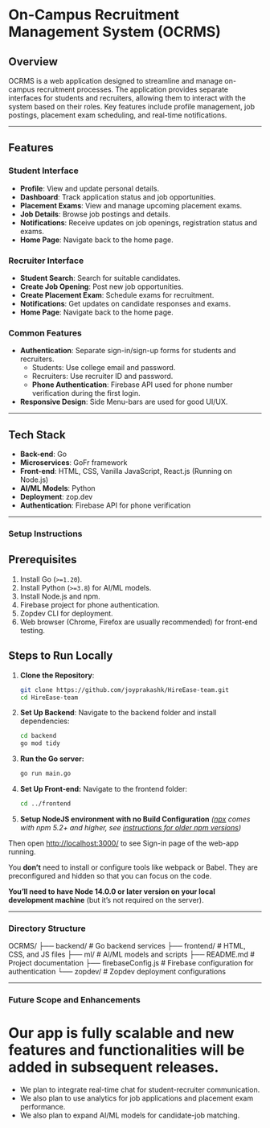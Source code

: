 # On-Campus Recruitment Management System (OCRMS)

## Overview
OCRMS is a web application designed to streamline and manage on-campus recruitment processes. The application provides separate interfaces for students and recruiters, allowing them to interact with the system based on their roles. Key features include profile management, job postings, placement exam scheduling, and real-time notifications.

---

## Features
### **Student Interface**
  - **Profile**: View and update personal details.
  - **Dashboard**: Track application status and job opportunities.
  - **Placement Exams**: View and manage upcoming placement exams.
  - **Job Details**: Browse job postings and details.
  - **Notifications**: Receive updates on job openings, registration status and exams.
  - **Home Page**: Navigate back to the home page.

### **Recruiter Interface**
  - **Student Search**: Search for suitable candidates.
  - **Create Job Opening**: Post new job opportunities.
  - **Create Placement Exam**: Schedule exams for recruitment.
  - **Notifications**: Get updates on candidate responses and exams.
  - **Home Page**: Navigate back to the home page.

### **Common Features**
- **Authentication**: Separate sign-in/sign-up forms for students and recruiters.
  - Students: Use college email and password.
  - Recruiters: Use recruiter ID and password.
  - **Phone Authentication**: Firebase API used for phone number verification during the first login.
- **Responsive Design**: Side Menu-bars are used for good UI/UX.

---

## Tech Stack
- **Back-end**: Go
- **Microservices**: GoFr framework
- **Front-end**: HTML, CSS, Vanilla JavaScript, React.js (Running on Node.js)
- **AI/ML Models**: Python
- **Deployment**: zop.dev
- **Authentication**: Firebase API for phone verification

---

### Setup Instructions
## Prerequisites
1. Install Go (`>=1.20`).
2. Install Python (`>=3.8`) for AI/ML models.
3. Install Node.js and npm.
4. Firebase project for phone authentication.
5. Zopdev CLI for deployment.
6. Web browser (Chrome, Firefox are usually recommended) for front-end testing.

## Steps to Run Locally
1. **Clone the Repository**:
   ```bash
   git clone https://github.com/joyprakashk/HireEase-team.git
   cd HireEase-team
2. **Set Up Backend**:
  Navigate to the backend folder and install dependencies:
   ```bash
   cd backend
   go mod tidy
3. **Run the Go server:**
   ```bash
   go run main.go
4. **Set Up Front-end:**
   Navigate to the frontend folder:
      ```bash
   cd ../frontend
5. **Setup NodeJS environment with no Build Configuration**
   _([npx](https://medium.com/@maybekatz/introducing-npx-an-npm-package-runner-55f7d4bd282b) comes with npm 5.2+ and higher, see [instructions for older npm versions](https://gist.github.com/gaearon/4064d3c23a77c74a3614c498a8bb1c5f))_

Then open [http://localhost:3000/](http://localhost:3000/) to see Sign-in page of the web-app running.

You **don’t** need to install or configure tools like webpack or Babel. They are preconfigured and hidden so that you can focus on the code.

**You’ll need to have Node 14.0.0 or later version on your local development machine** (but it’s not required on the server).

   

---

### Directory Structure
OCRMS/
├── backend/                # Go backend services
├── frontend/               # HTML, CSS, and JS files
├── ml/                     # AI/ML models and scripts
├── README.md               # Project documentation
├── firebaseConfig.js       # Firebase configuration for authentication
└── zopdev/                 # Zopdev deployment configurations

---

### Future Scope and Enhancements
# Our app is fully scalable and new features and functionalities will be added in subsequent releases.
- We plan to integrate real-time chat for student-recruiter communication.
- We also plan to use analytics for job applications and placement exam performance.
- We also plan to expand AI/ML models for candidate-job matching.


